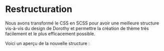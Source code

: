 # Restructuration

Nous avons transformé le CSS en SCSS pour avoir une meilleure structure vis-à-vis du design de Dorothy 
et permettre la création de thème très facilement et le plus efficacement possible.

Voici un aperçu de la nouvelle structure : 
